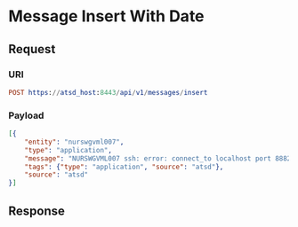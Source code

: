 # Message Insert With Date
## Request

### URI
```elm
POST https://atsd_host:8443/api/v1/messages/insert
```
### Payload
```json
[{
    "entity": "nurswgvml007",
    "type": "application",
    "message": "NURSWGVML007 ssh: error: connect_to localhost port 8882: failed.",
    "tags": {"type": "application", "source": "atsd"},
    "source": "atsd"
}]
```

## Response
```
```
